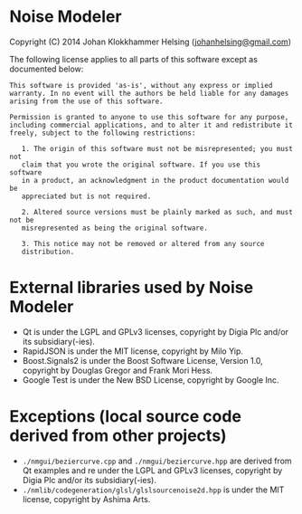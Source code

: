 # Noise Modeler

Copyright (C) 2014 Johan Klokkhammer Helsing (johanhelsing@gmail.com)

The following license applies to all parts of this software except as documented below:

    This software is provided 'as-is', without any express or implied
    warranty. In no event will the authors be held liable for any damages
    arising from the use of this software.
    
    Permission is granted to anyone to use this software for any purpose,
    including commercial applications, and to alter it and redistribute it
    freely, subject to the following restrictions:
    
       1. The origin of this software must not be misrepresented; you must not
       claim that you wrote the original software. If you use this software
       in a product, an acknowledgment in the product documentation would be
       appreciated but is not required.
    
       2. Altered source versions must be plainly marked as such, and must not be
       misrepresented as being the original software.
    
       3. This notice may not be removed or altered from any source
       distribution.

# External libraries used by Noise Modeler

 * Qt is under the LGPL and GPLv3 licenses, copyright by Digia Plc and/or its subsidiary(-ies).
 * RapidJSON is under the MIT license, copyright by Milo Yip.
 * Boost.Signals2 is under the Boost Software License, Version 1.0, copyright by Douglas Gregor and Frank Mori Hess.
 * Google Test is under the New BSD License, copyright by Google Inc.

# Exceptions (local source code derived from other projects)

 * `./nmgui/beziercurve.cpp` and `./nmgui/beziercurve.hpp` are derived from Qt examples and re under the LGPL and GPLv3 licenses, copyright by Digia Plc and/or its subsidiary(-ies).
 * `./nmlib/codegeneration/glsl/glslsourcenoise2d.hpp` is under the MIT license, copyright by Ashima Arts.
